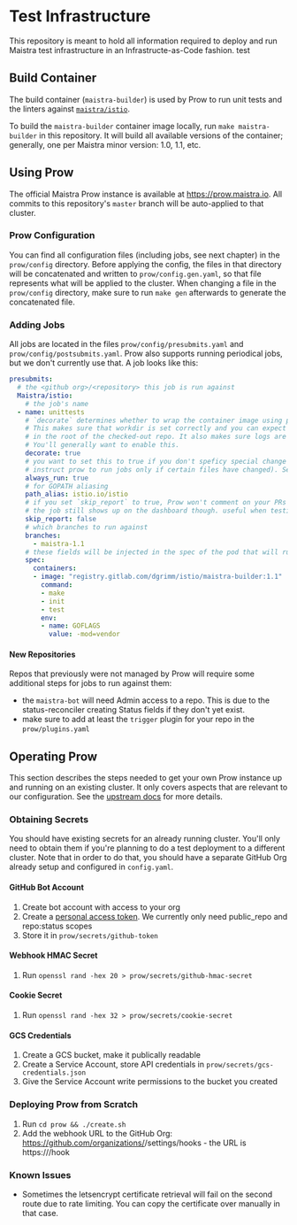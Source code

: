 # Test Infrastructure

This repository is meant to hold all information required to deploy and run Maistra test infrastructure in an Infrastructe-as-Code fashion. test

## Build Container

The build container (`maistra-builder`) is used by Prow to run unit tests and the linters against [`maistra/istio`](https://github.com/maistra/istio). 

To build the `maistra-builder` container image locally, run `make maistra-builder` in this repository. It will build all available versions of the container; generally, one per Maistra minor version: 1.0, 1.1, etc.

## Using Prow

The official Maistra Prow instance is available at https://prow.maistra.io. All commits to this repository's `master` branch will be auto-applied to that cluster.

### Prow Configuration

You can find all configuration files (including jobs, see next chapter) in the `prow/config` directory. Before applying the config, the files in that directory will be concatenated and written to `prow/config.gen.yaml`, so that file represents what will be applied to the cluster. When changing a file in the `prow/config` directory, make sure to run `make gen` afterwards to generate the concatenated file. 

### Adding Jobs

All jobs are located in the files `prow/config/presubmits.yaml` and `prow/config/postsubmits.yaml`. Prow also supports running periodical jobs, but we don't currently use that. A job looks like this:

```yaml
presubmits:
  # the <github org>/<repository> this job is run against
  Maistra/istio:
    # the job's name
  - name: unittests
    # `decorate` determines whether to wrap the container image using prow's init containers.
    # This makes sure that workdir is set correctly and you can expect to run your commands
    # in the root of the checked-out repo. It also makes sure logs are uploaded to GCS.
    # You'll generally want to enable this.
    decorate: true
    # you want to set this to true if you don't speficy special change patterns (you can
    # instruct prow to run jobs only if certain files have changed). See upstream docs
    always_run: true
    # for GOPATH aliasing
    path_alias: istio.io/istio
    # if you set `skip_report` to true, Prow won't comment on your PRs or add status fields.
    # the job still shows up on the dashboard though. useful when testing
    skip_report: false
    # which branches to run against
    branches:
      - maistra-1.1
    # these fields will be injected in the spec of the pod that will run your test.
    spec:
      containers:
      - image: "registry.gitlab.com/dgrimm/istio/maistra-builder:1.1"
        command:
        - make
        - init
        - test
        env:
        - name: GOFLAGS
          value: -mod=vendor
```

#### New Repositories

Repos that previously were not managed by Prow will require some additional steps for jobs to run against them:

* the `maistra-bot` will need Admin access to a repo. This is due to the status-reconciler creating Status fields if they don't yet exist.
* make sure to add at least the `trigger` plugin for your repo in the `prow/plugins.yaml`


## Operating Prow

This section describes the steps needed to get your own Prow instance up and running on an existing cluster. It only covers aspects that are relevant to our configuration. See the [upstream docs](https://github.com/kubernetes/test-infra/blob/master/prow/getting_started_deploy.md) for more details.

### Obtaining Secrets

You should have existing secrets for an already running cluster. You'll only need to obtain them if you're planning to do a test deployment to a different cluster. Note that in order to do that, you should have a separate GitHub Org already setup and configured in `config.yaml`.

#### GitHub Bot Account

1. Create bot account with access to your org
1. Create a [personal access token](https://github.com/settings/tokens). We currently only need public_repo and repo:status scopes
1. Store it in `prow/secrets/github-token`

#### Webhook HMAC Secret

1. Run `openssl rand -hex 20 > prow/secrets/github-hmac-secret`

#### Cookie Secret

1. Run `openssl rand -hex 32 > prow/secrets/cookie-secret`

#### GCS Credentials

1. Create a GCS bucket, make it publically readable
1. Create a Service Account, store API credentials in `prow/secrets/gcs-credentials.json`
1. Give the Service Account write permissions to the bucket you created

### Deploying Prow from Scratch

1. Run `cd prow && ./create.sh`
1. Add the webhook URL to the GitHub Org: https://github.com/organizations/<org>/settings/hooks - the URL is https://<prow-url>/hook

### Known Issues

- Sometimes the letsencrypt certificate retrieval will fail on the second route due to rate limiting. You can copy the certificate over manually in that case.
